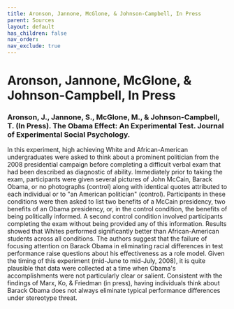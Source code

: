 ```yaml
---
title: Aronson, Jannone, McGlone, & Johnson-Campbell, In Press
parent: Sources
layout: default
has_children: false
nav_order: 
nav_exclude: true
---
```


# Aronson, Jannone, McGlone, & Johnson-Campbell, In Press

### Aronson, J., Jannone, S., McGlone, M., & Johnson-Campbell, T. (In Press). The Obama Effect: An Experimental Test. Journal of Experimental Social Psychology.

In this experiment, high achieving White and African-American undergraduates were asked to think about a prominent politician from the 2008 presidential campaign before completing a difficult verbal exam that had been described as diagnostic of ability. Immediately prior to taking the exam, participants were given several pictures of John McCain, Barack Obama, or no photographs (control) along with identical quotes attributed to each individual or to "an American politician" (control). Participants in these conditions were then asked to list two benefits of a McCain presidency, two benefits of an Obama presidency, or, in the control condition, the benefits of being politically informed. A second control condition involved participants completing the exam without being provided any of this information. Results showed that Whites performed significantly better than African-American students across all conditions. The authors suggest that the failure of focusing attention on Barack Obama in eliminating racial differences in test performance raise questions about his effectiveness as a role model. Given the timing of this experiment (mid-June to mid-July, 2008), it is quite plausible that data were collected at a time when Obama's accomplishments were not particularly clear or salient. Consistent with the findings of Marx, Ko, & Friedman (in press), having individuals think about Barack Obama does not always eliminate typical performance differences under stereotype threat.
